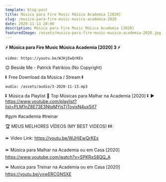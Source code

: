 ```yaml
---
template: blog-post
title: Música para Fire Music Música Academia [2020]
slug: /musica-para-fire-music-musica-academia-2020
date: 2020-11-13 20:00
description: Música para Fire Music Música Academia [2020]
featuredImage: /assets/musica-para-fire-music-musica-academia-2020.jpg
---
```

**⚡ Música para Fire Music Música Academia [2020] 3 ⚡**

<!-- #1: Embed through web URL -->
`video: https://youtu.be/WJHjEwQrKEs`

😊 Beside Me - Patrick Patrikios (No Copyright)

⏬ Free Download da Música / Stream ⏬

`audio: /assets/audio/3-2020-11-13.mp3`

⏬ Música da Playlist 💙 Top Músicas para Malhar na Academia [2020] ⏬
▶ https://www.youtube.com/playlist?list=PLM1nZ8E73E3NtqMYjsTjToyixN4ux5if7
 
#gym #academia #treinar

🏆 MEUS MELHORES VÍDEOS (MY BEST VIDEOS) ⏬⏬:

⏩ Video Link: https://youtu.be/WJHjEwQrKEs

⏩ Música para Malhar na Academia ou em Casa [2020]
https://www.youtube.com/watch?v=SPKRxS8QQ_A

⏩ Musica para Treinar na Academia ou em Casa [2020]
https://youtu.be/yxwERCGNSXE

